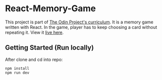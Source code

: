 # React-Memory-Game

This project is part of [The Odin Project's curriculum](https://www.theodinproject.com/lessons/react-new-memory-card). It is a memory game written with React. In the game, player has to keep choosing a card without repeating it. View it [live here](https://imaginative-flan-3b864c.netlify.app/).

## Getting Started (Run locally)

After clone and cd into repo:
```shell
npm install
npm run dev
```
